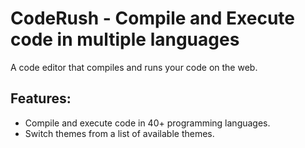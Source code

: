 # CodeRush - Compile and Execute code in multiple languages

 A code editor that compiles and runs your code on the web.

## Features: 
- Compile and execute code in 40+ programming languages.
- Switch themes from a list of available themes.